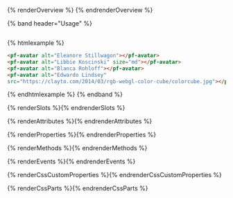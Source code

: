 {% renderOverview %}
  <pf-avatar alt="Libbie Koscinski"></pf-avatar>
{% endrenderOverview %}

{% band header="Usage" %}
  <div style="display: flex; gap: 1em;">
    <pf-avatar alt="Eleanore Stillwagon"></pf-avatar>
    <pf-avatar alt="Libbie Koscinski" size="md"></pf-avatar>
    <pf-avatar alt="Blanca Rohloff"></pf-avatar>
    <pf-avatar alt="Edwardo Lindsey" 
    src="https://clayto.com/2014/03/rgb-webgl-color-cube/colorcube.jpg"></pf-avatar>
  </div>

  {% htmlexample %}
  ```html
  <pf-avatar alt="Eleanore Stillwagon"></pf-avatar>
  <pf-avatar alt="Libbie Koscinski" size="md"></pf-avatar>
  <pf-avatar alt="Blanca Rohloff"></pf-avatar>
  <pf-avatar alt="Edwardo Lindsey" 
  src="https://clayto.com/2014/03/rgb-webgl-color-cube/colorcube.jpg"></pf-avatar>
  ```
  {% endhtmlexample %}
{% endband %}

{% renderSlots %}{% endrenderSlots %}

{% renderAttributes %}{% endrenderAttributes %}

{% renderProperties %}{% endrenderProperties %}

{% renderMethods %}{% endrenderMethods %}

{% renderEvents %}{% endrenderEvents %}

{% renderCssCustomProperties %}{% endrenderCssCustomProperties %}

{% renderCssParts %}{% endrenderCssParts %}
